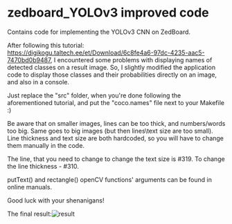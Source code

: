 # zedboard_YOLOv3 improved code
Contains code for implementing the YOLOv3 CNN on ZedBoard.

After following this tutorial: https://digikogu.taltech.ee/et/Download/6c8fe4a6-97dc-4235-aac5-7470bd0b9487, I encountered some problems with displaying names of detected classes on a result image.
So, I slightly modified the application code to display those classes and their probabilities directly on an image, and also in a console.

Just replace the "src" folder, when you're done following the aforementioned tutorial, and put the "coco.names" file next to your Makefile :)

Be aware that on smaller images, lines can be too thick, and numbers/words too big. Same goes to big images (but then lines\text size are too small). 
Line thickness and text size are both hardcoded, so you will have to change them manually in the code. 

The line, that you need to change to change the text size is #319. 
To change the line thickness - #310.

putText() and rectangle() openCV functions' arguments can be found in online manuals.

Good luck with your shenanigans!

The final result:![result](https://user-images.githubusercontent.com/26542158/121595344-3b3cce80-ca4f-11eb-8c79-d24ae404220c.jpg)
